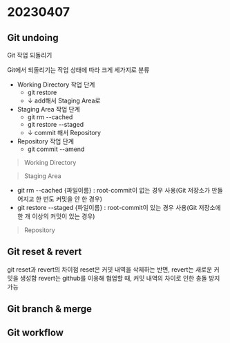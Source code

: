# 20230407

## Git undoing

Git 작업 되돌리기

Git에서 되돌리기는 작업 상태에 따라 크게 세가지로 분류

- Working Directory 작업 단계
  - git restore
  - ↓ add해서 Staging Area로
- Staging Area 작업 단계
  - git rm --cached
  - git restore --staged
  - ↓ commit 해서 Repository
- Repository 작업 단계
  - git commit --amend

> Working Directory

> Staging Area

- git rm --cached {파일이름} : root-commit이 없는 경우 사용(Git 저장소가 만들어지고 한 번도 커밋을 안 한 경우)
- git restore --staged {파일이름} : root-commit이 있는 경우 사용(Git 저장소에 한 개 이상의 커밋이 있는 경우)

> Repository

## Git reset & revert

git reset과 revert의 차이점
reset은 커밋 내역을 삭제하는 반면, revert는 새로운 커밋을 생성함
revert는 github를 이용해 협업할 때, 커밋 내역의 차이로 인한 충돌 방지 가능

## Git branch & merge

## Git workflow

